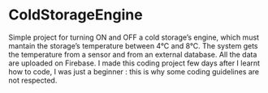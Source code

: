 # ColdStorageEngine

Simple project for turning ON and OFF a cold storage’s engine, 
which must mantain the storage’s temperature between 4°C and 8°C.
The system gets the temperature from a sensor and from an external database.
All the data are uploaded on Firebase.
I made this coding project few days after I learnt how to code, 
I was just a beginner : 
this is why some coding guidelines are not respected.

